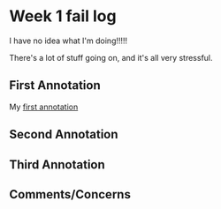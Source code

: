 # Week 1 fail log
I have no idea what I'm doing!!!!!

There's a lot of stuff going on, and it's all very stressful. 

## First Annotation

My [first annotation](https://hyp.is/8NgdlHH6EemyKIMFaG_6Yw/workbook.craftingdigitalhistory.ca/introduction/crafting-digital-history/)


## Second Annotation

## Third Annotation

## Comments/Concerns
